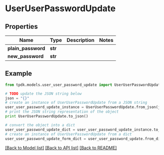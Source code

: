 # UserUserPasswordUpdate



## Properties

Name | Type | Description | Notes
------------ | ------------- | ------------- | -------------
**plain_password** | **str** |  | 
**new_password** | **str** |  | 

## Example

```python
from tpdk.models.user_user_password_update import UserUserPasswordUpdate

# TODO update the JSON string below
json = "{}"
# create an instance of UserUserPasswordUpdate from a JSON string
user_user_password_update_instance = UserUserPasswordUpdate.from_json(json)
# print the JSON string representation of the object
print UserUserPasswordUpdate.to_json()

# convert the object into a dict
user_user_password_update_dict = user_user_password_update_instance.to_dict()
# create an instance of UserUserPasswordUpdate from a dict
user_user_password_update_form_dict = user_user_password_update.from_dict(user_user_password_update_dict)
```
[[Back to Model list]](../README.md#documentation-for-models) [[Back to API list]](../README.md#documentation-for-api-endpoints) [[Back to README]](../README.md)


